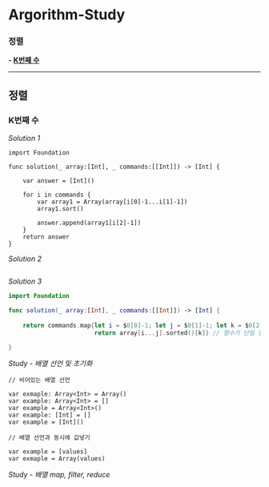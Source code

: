 # Argorithm-Study

### 정렬
**- [K번째 수](#K번째-수)**

***

## 정렬

### K번째 수

*Solution 1*
```
import Foundation

func solution(_ array:[Int], _ commands:[[Int]]) -> [Int] {
    
    var answer = [Int]()
    
    for i in commands {
        var array1 = Array(array[i[0]-1...i[1]-1])
        array1.sort()
        
        answer.append(array1[i[2]-1])
    }
    return answer
}
```

*Solution 2*
```

```

*Solution 3*
```Swift
import Foundation

func solution(_ array:[Int], _ commands:[[Int]]) -> [Int] {
    
    return commands.map{let i = $0[0]-1; let j = $0[1]-1; let k = $0[2]-1 // 세미콜론(;) : 한 라인에 여러 명령을 사용하고 싶을 때 사용
                        return array[i...j].sorted()[k]} // 함수가 단일 명령문이 아니므로 return 생략 불가능

} 
```

*Study - 배열 선언 및 초기화*
```
// 비어있는 배열 선언

var exmaple: Array<Int> = Array()
var example: Array<Int> = []
var example = Array<Int>()
var example: [Int] = []
var example = [Int]()

// 배열 선언과 동시에 값넣기

var example = [values]
var exmaple = Array(values)
```

*Study - 배열 map, filter, reduce*

```

```
